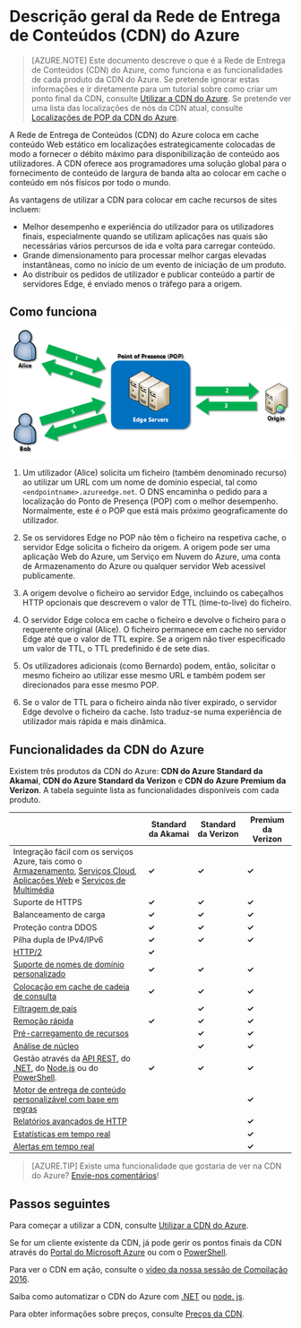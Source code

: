<properties
    pageTitle="Descrição geral do Azure CDN | Microsoft Azure"
    description="Saiba o que é a Rede de Entrega de Conteúdos (CDN) do Azure e como utilizá-la para fornecer conteúdo de largura de banda alta ao colocar em cache blobs e conteúdo estático."
    services="cdn"
    documentationCenter=""
    authors="camsoper"
    manager="erikre"
    editor=""/>

<tags
    ms.service="cdn"
    ms.workload="tbd"
    ms.tgt_pltfrm="na"
    ms.devlang="na"
    ms.topic="hero-article"
    ms.date="08/09/2016"
    ms.author="casoper"/>

# Descrição geral da Rede de Entrega de Conteúdos (CDN) do Azure

> [AZURE.NOTE] Este documento descreve o que é a Rede de Entrega de Conteúdos (CDN) do Azure, como funciona e as funcionalidades de cada produto da CDN do Azure.  Se pretende ignorar estas informações e ir diretamente para um tutorial sobre como criar um ponto final da CDN, consulte [Utilizar a CDN do Azure](cdn-create-new-endpoint.md).  Se pretende ver uma lista das localizações de nós da CDN atual, consulte [Localizações de POP da CDN do Azure](cdn-pop-locations.md).

A Rede de Entrega de Conteúdos (CDN) do Azure coloca em cache conteúdo Web estático em localizações estrategicamente colocadas de modo a fornecer o débito máximo para disponibilização de conteúdo aos utilizadores.  A CDN oferece aos programadores uma solução global para o fornecimento de conteúdo de largura de banda alta ao colocar em cache o conteúdo em nós físicos por todo o mundo. 

As vantagens de utilizar a CDN para colocar em cache recursos de sites incluem:

- Melhor desempenho e experiência do utilizador para os utilizadores finais, especialmente quando se utilizam aplicações nas quais são necessárias vários percursos de ida e volta para carregar conteúdo.
- Grande dimensionamento para processar melhor cargas elevadas instantâneas, como no início de um evento de iniciação de um produto.
- Ao distribuir os pedidos de utilizador e publicar conteúdo a partir de servidores Edge, é enviado menos o tráfego para a origem.


## Como funciona

![Descrição geral da CDN](./media/cdn-overview/cdn-overview.png)

1. Um utilizador (Alice) solicita um ficheiro (também denominado recurso) ao utilizar um URL com um nome de domínio especial, tal como `<endpointname>.azureedge.net`.  O DNS encaminha o pedido para a localização do Ponto de Presença (POP) com o melhor desempenho.  Normalmente, este é o POP que está mais próximo geograficamente do utilizador.

2. Se os servidores Edge no POP não têm o ficheiro na respetiva cache, o servidor Edge solicita o ficheiro da origem.  A origem pode ser uma aplicação Web do Azure, um Serviço em Nuvem do Azure, uma conta de Armazenamento do Azure ou qualquer servidor Web acessível publicamente.

3. A origem devolve o ficheiro ao servidor Edge, incluindo os cabeçalhos HTTP opcionais que descrevem o valor de TTL (time-to-live) do ficheiro.

4. O servidor Edge coloca em cache o ficheiro e devolve o ficheiro para o requerente original (Alice).  O ficheiro permanece em cache no servidor Edge até que o valor de TTL expire.  Se a origem não tiver especificado um valor de TTL, o TTL predefinido é de sete dias.

5. Os utilizadores adicionais (como Bernardo) podem, então, solicitar o mesmo ficheiro ao utilizar esse mesmo URL e também podem ser direcionados para esse mesmo POP.

6. Se o valor de TTL para o ficheiro ainda não tiver expirado, o servidor Edge devolve o ficheiro da cache.  Isto traduz-se numa experiência de utilizador mais rápida e mais dinâmica.


## Funcionalidades da CDN do Azure

Existem três produtos da CDN do Azure: **CDN do Azure Standard da Akamai**, **CDN do Azure Standard da Verizon** e **CDN do Azure Premium da Verizon**.  A tabela seguinte lista as funcionalidades disponíveis com cada produto.

|       | Standard da Akamai | Standard da Verizon | Premium da Verizon |
|-------|-----------------|------------------|-----------------|
| Integração fácil com os serviços Azure, tais como o [Armazenamento](cdn-create-a-storage-account-with-cdn.md), [Serviços Cloud](cdn-cloud-service-with-cdn.md), [Aplicações Web](../app-service-web/cdn-websites-with-cdn.md) e [Serviços de Multimédia](../media-services/media-services-manage-origins.md#enable_cdn) | **&#x2713;** | **&#x2713;** | **&#x2713;**|
| Suporte de HTTPS | **&#x2713;** | **&#x2713;** | **&#x2713;** |
| Balanceamento de carga | **&#x2713;** | **&#x2713;** | **&#x2713;** |
| Proteção contra DDOS | **&#x2713;** | **&#x2713;** | **&#x2713;** |
| Pilha dupla de IPv4/IPv6 | **&#x2713;** | **&#x2713;** | **&#x2713;** |
| [HTTP/2](https://msdn.microsoft.com/library/mt762901.aspx) | **&#x2713;**  |  |  |
| [Suporte de nomes de domínio personalizado](cdn-map-content-to-custom-domain.md) | **&#x2713;** | **&#x2713;** | **&#x2713;** |
| [Colocação em cache de cadeia de consulta](cdn-query-string.md) | **&#x2713;** | **&#x2713;** | **&#x2713;** |
| [Filtragem de país](cdn-restrict-access-by-country.md) |  | **&#x2713;** | **&#x2713;** |
| [Remoção rápida](cdn-purge-endpoint.md) | **&#x2713;** | **&#x2713;** | **&#x2713;** |
| [Pré-carregamento de recursos](cdn-preload-endpoint.md) |  | **&#x2713;** | **&#x2713;** |
| [Análise de núcleo](cdn-analyze-usage-patterns.md) |  | **&#x2713;** | **&#x2713;** |
| Gestão através da [API REST](https://msdn.microsoft.com/library/mt634456.aspx), do [.NET](./cdn-app-dev-net.md), do [Node.js](./cdn-app-dev-node.md) ou do [PowerShell](./cdn-manage-powershell.md). | **&#x2713;** | **&#x2713;** | **&#x2713;** |
| [Motor de entrega de conteúdo personalizável com base em regras](cdn-rules-engine.md) | | | **&#x2713;** |
| [Relatórios avançados de HTTP](cdn-advanced-http-reports.md) | | | **&#x2713;** |
| [Estatísticas em tempo real](cdn-real-time-stats.md) | | | **&#x2713;** |
| [Alertas em tempo real](cdn-real-time-alerts.md) | | | **&#x2713;** |

>[AZURE.TIP] Existe uma funcionalidade que gostaria de ver na CDN do Azure?  [Envie-nos comentários](https://feedback.azure.com/forums/169397-cdn)! 

## Passos seguintes

Para começar a utilizar a CDN, consulte [Utilizar a CDN do Azure](./cdn-create-new-endpoint.md).

Se for um cliente existente da CDN, já pode gerir os pontos finais da CDN através do [Portal do Microsoft Azure](https://portal.azure.com) ou com o [PowerShell](cdn-manage-powershell.md).

Para ver o CDN em ação, consulte o [vídeo da nossa sessão de Compilação 2016](https://azure.microsoft.com/documentation/videos/build-2016-leveraging-the-new-azure-cdn-apis-to-build-wicked-fast-applications/).

Saiba como automatizar o CDN do Azure com [.NET](./cdn-app-dev-net.md) ou [node. js](./cdn-app-dev-node.md).

Para obter informações sobre preços, consulte [Preços da CDN](https://azure.microsoft.com/pricing/details/cdn/).



<!--HONumber=ago16_HO4-->


